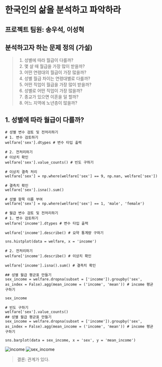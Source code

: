 # 한국인의 삶을 분석하고 파악하라
## 프로젝트 팀원: 송우석, 이성혁
## 분석하고자 하는 문제 정의 (가설)
> 1. 성별에 따라 월급이 다를까?
> 2. 몇 살 때 월급을 가장 많이 받을까?
> 3. 어떤 연령대의 월급이 가장 많을까?
> 4. 성별 월급 차이는 연령대별로 다를까?
> 5. 어떤 직업이 월급을 가장 많이 받을까?
> 6. 성별로 어떤 직업이 가장 많을까?
> 7. 종교가 있으면 이혼을 덜 할까?
> 8. 어느 지역에 노년층이 많을까?

## 1. 성별에 따라 월급이 다를까?
```
# 성별 변수 검토 및 전처리하기
# 1. 변수 검토하기
welfare['sex'].dtypes # 변수 타입 출력

# 2. 전처리하기
# 이상치 확인
welfare['sex'].value_counts() # 빈도 구하기

# 이상치 결측 처리
welfare['sex'] = np.where(welfare['sex'] == 9, np.nan, welfare['sex'])

# 결측치 확인
welfare['sex'].isna().sum()

# 성별 항목 이름 부여
welfare['sex'] = np.where(welfare['sex'] == 1, 'male', 'female')

# 월급 변수 검토 및 전처리하기
# 1. 변수 검토하기
welfare['income'].dtypes # 변수 타입 출력

welfare['income'].describe() # 요약 통계량 구하기

sns.histplot(data = welfare, x = 'income')

# 2. 전처리하기
welfare['income'].describe() # 이상치 확인

welfare['income'].isna().sum() # 결측치 확인

## 성별 월급 평균표 만들기
sex_income = welfare.dropna(subset = ['income']).groupby('sex', as_index = False).agg(mean_income = ('income', 'mean')) # income 평균 구하기

sex_income

# 빈도 구하기
welfare['sex'].value_counts()
## 성별 월급 평균표 만들기
sex_income = welfare.dropna(subset = ['income']).groupby('sex', as_index = False).agg(mean_income = ('income', 'mean')) # income 평균 구하기

sns.barplot(data = sex_income, x = 'sex', y = 'mean_income')
```
![income](https://github.com/proleesh/proleesh/assets/57159010/dada0a2b-58fe-485f-b8bf-27e22b909334)
![sex_income](https://github.com/proleesh/proleesh/assets/57159010/06c83ac7-78c5-49b6-82ea-f348204ef98b)
> 결론: 관계가 있다.